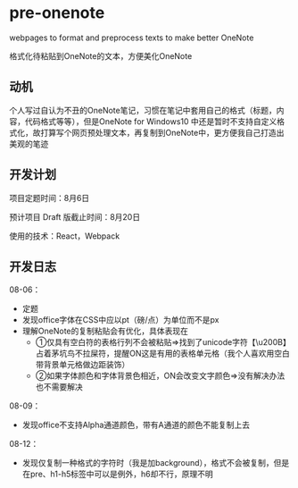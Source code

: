 # pre-onenote
webpages to format and preprocess texts to make better OneNote

格式化待粘贴到OneNote的文本，方便美化OneNote



## 动机

个人写过自认为不丑的OneNote笔记，习惯在笔记中套用自己的格式（标题，内容，代码格式等等），但是OneNote for Windows10 中还是暂时不支持自定义格式化，故打算写个网页预处理文本，再复制到OneNote中，更方便我自己打造出美观的笔迹



## 开发计划

项目定题时间：8月6日

预计项目 Draft 版截止时间：8月20日

使用的技术：React，Webpack



## 开发日志

08-06：

- 定题
- 发现office字体在CSS中应以pt（磅/点）为单位而不是px
- 理解OneNote的复制粘贴会有优化，具体表现在
  - ①仅具有空白符的表格行列不会被粘贴=>找到了unicode字符【\u200B】占着茅坑鸟不拉屎符，提醒ON这是有用的表格单元格（我个人喜欢用空白带背景单元格做边距装饰）
  - ②如果字体颜色和字体背景色相近，ON会改变文字颜色=>没有解决办法也不需要解决

08-09：

- 发现office不支持Alpha通道颜色，带有A通道的颜色不能复制上去

08-12：

- 发现仅复制一种格式的字符时（我是加background），格式不会被复制，但是在pre、h1-h5标签中可以是例外，h6却不行，原理不明

